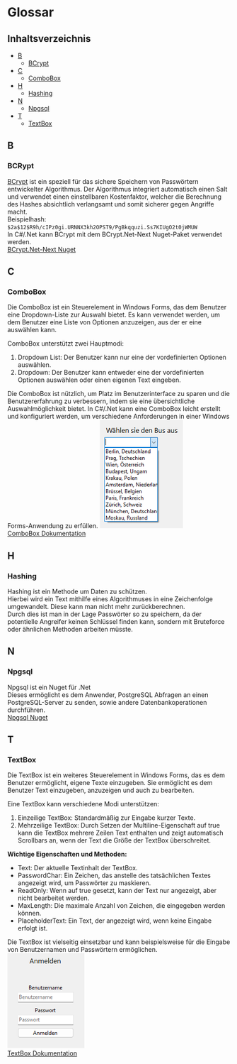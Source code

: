 # Glossar

## Inhaltsverzeichnis

- [B](#b)
  - [BCrypt](#bcrypt)
- [C](#c)
  - [ComboBox](#combobox)
- [H](#h)
  - [Hashing](#hashing)
- [N](#n)
  - [Npgsql](#npgsql)
- [T](#t)
  - [TextBox](#textbox)

## B

### BCRypt

[BCrypt](https://en.wikipedia.org/wiki/Bcrypt) ist ein speziell für das sichere Speichern von Passwörtern entwickelter Algorithmus. Der Algorithmus integriert automatisch einen Salt und verwendet einen einstellbaren Kostenfaktor, welcher die Berechnung des Hashes absichtlich verlangsamt und somit sicherer gegen Angriffe macht.  
Beispielhash: `$2a$12$R9h/cIPz0gi.URNNX3kh2OPST9/PgBkqquzi.Ss7KIUgO2t0jWMUW`  
In C#/.Net kann BCrypt mit dem BCrypt.Net-Next Nuget-Paket verwendet werden.  
[BCrypt.Net-Next Nuget](https://www.nuget.org/packages/BCrypt.Net-Next/)

## C

### ComboBox

Die ComboBox ist ein Steuerelement in Windows Forms, das dem Benutzer eine Dropdown-Liste zur Auswahl bietet. Es kann verwendet werden, um dem Benutzer eine Liste von Optionen anzuzeigen, aus der er eine auswählen kann.

ComboBox unterstützt zwei Hauptmodi:

1. Dropdown List: Der Benutzer kann nur eine der vordefinierten Optionen auswählen.
2. Dropdown: Der Benutzer kann entweder eine der vordefinierten Optionen auswählen oder einen eigenen Text eingeben.

Die ComboBox ist nützlich, um Platz im Benutzerinterface zu sparen und die Benutzererfahrung zu verbessern, indem sie eine übersichtliche Auswahlmöglichkeit bietet. In C#/.Net kann eine ComboBox leicht erstellt und konfiguriert werden, um verschiedene Anforderungen in einer Windows Forms-Anwendung zu erfüllen.
![ComboBox Beispiel](./Glossar_Images/combobox_image.png)  
[ComboBox Dokumentation](https://learn.microsoft.com/de-de/dotnet/api/system.windows.forms.combobox?view=windowsdesktop-8.0)

## H

### Hashing

Hashing ist ein Methode um Daten zu schützen.  
Hierbei wird ein Text mithilfe eines Algorithmuses in eine Zeichenfolge umgewandelt. Diese kann man nicht mehr zurückberechnen.  
Durch dies ist man in der Lage Passwörter so zu speichern, da der potentielle Angreifer keinen Schlüssel finden kann, sondern mit Bruteforce oder ähnlichen Methoden arbeiten müsste.

## N

### Npgsql

Npgsql ist ein Nuget für .Net  
Dieses ermöglicht es dem Anwender, PostgreSQL Abfragen an einen PostgreSQL-Server zu senden, sowie andere Datenbankoperationen durchführen.  
[Npgsql Nuget](https://www.npgsql.org/doc/index.html)

## T

### TextBox

Die TextBox ist ein weiteres Steuerelement in Windows Forms, das es dem Benutzer ermöglicht, eigene Texte einzugeben. Sie ermöglicht es dem Benutzer Text einzugeben, anzuzeigen und auch zu bearbeiten.

Eine TextBox kann verschiedene Modi unterstützen:

1. Einzeilige TextBox: Standardmäßig zur Eingabe kurzer Texte.
2. Mehrzeilige TextBox: Durch Setzen der Multiline-Eigenschaft auf true kann die TextBox mehrere Zeilen Text enthalten und zeigt automatisch Scrollbars an, wenn der Text die Größe der TextBox überschreitet.

**Wichtige Eigenschaften und Methoden:**

- Text: Der aktuelle Textinhalt der TextBox.
- PasswordChar: Ein Zeichen, das anstelle des tatsächlichen Textes angezeigt wird, um Passwörter zu maskieren.
- ReadOnly: Wenn auf true gesetzt, kann der Text nur angezeigt, aber nicht bearbeitet werden.
- MaxLength: Die maximale Anzahl von Zeichen, die eingegeben werden können.
- PlaceholderText: Ein Text, der angezeigt wird, wenn keine Eingabe erfolgt ist.

Die TextBox ist vielseitig einsetzbar und kann beispielsweise für die Eingabe von Benutzernamen und Passwörtern ermöglichen.  
![TextBox Beispiel](./Glossar_Images/textBox.png)  
[TextBox Dokumentation](https://learn.microsoft.com/de-de/dotnet/api/system.windows.forms.textbox?view=windowsdesktop-8.0)

